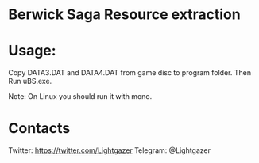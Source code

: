 # Berwick Saga Resource extraction
  
# Usage:  
Copy DATA3.DAT and DATA4.DAT from game disc to program folder. Then Run uBS.exe.  
  
Note: On Linux you should run it with mono.
  
# Contacts  
Twitter: https://twitter.com/Lightgazer 
Telegram: @Lightgazer
